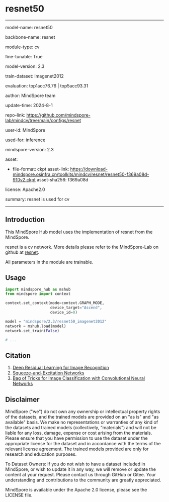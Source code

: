 # resnet50

---

model-name: resnet50

backbone-name: resnet

module-type: cv

fine-tunable: True

model-version: 2.3

train-dataset: imagenet2012

evaluation: top1acc76.76 | top5acc93.31

author: MindSpore team

update-time: 2024-8-1

repo-link: <https://github.com/mindspore-lab/mindcv/tree/main/configs/resnet>

user-id: MindSpore

used-for: inference

mindspore-version: 2.3

asset:

-
    file-format: ckpt
    asset-link: <https://download-mindspore.osinfra.cn/toolkits/mindcv/resnet/resnet50-f369a08d-910v2.ckpt>
    asset-sha256: f369a08d

license: Apache2.0

summary: resnet is used for cv

---

## Introduction

This MindSpore Hub model uses the implementation of resnet from the MindSpore.

resnet is a cv network. More details please refer to the MindSpore-Lab on github at [resnet](https://github.com/mindspore-lab/mindcv/tree/main/configs/resnet/README.md).

All parameters in the module are trainable.

## Usage

```python
import mindspore_hub as mshub
from mindspore import context

context.set_context(mode=context.GRAPH_MODE,
                    device_target="Ascend",
                    device_id=0)

model = "mindspore/2.3/resnet50_imagenet2012"
network = mshub.load(model)
network.set_train(False)

# ...
```

## Citation

1. [Deep Residual Learning for Image Recognition](https://arxiv.org/pdf/1512.03385.pdf)
2. [Squeeze-and-Excitation Networks](https://arxiv.org/pdf/1709.01507.pdf)
3. [Bag of Tricks for Image Classification with Convolutional Neural Networks](https://arxiv.org/pdf/1812.01187.pdf)

## Disclaimer

MindSpore ("we") do not own any ownership or intellectual property rights of the datasets, and the trained models are provided on an "as is" and "as available" basis. We make no representations or warranties of any kind of the datasets and trained models (collectively, “materials”) and will not be liable for any loss, damage, expense or cost arising from the materials. Please ensure that you have permission to use the dataset under the appropriate license for the dataset and in accordance with the terms of the relevant license agreement. The trained models provided are only for research and education purposes.

To Dataset Owners: If you do not wish to have a dataset included in MindSpore, or wish to update it in any way, we will remove or update the content at your request. Please contact us through GitHub or Gitee. Your understanding and contributions to the community are greatly appreciated.

MindSpore is available under the Apache 2.0 license, please see the LICENSE file.
